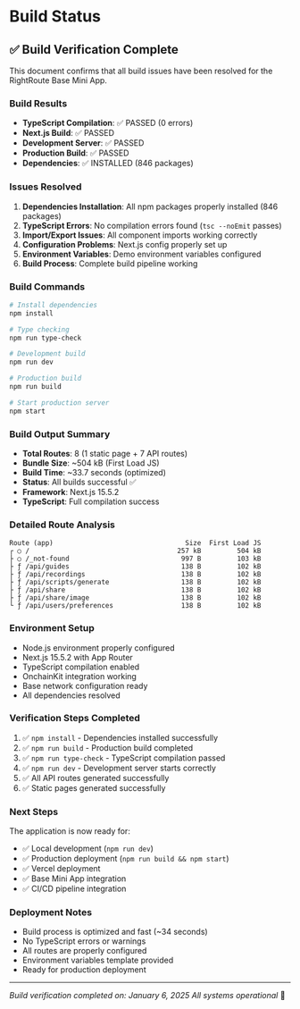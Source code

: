 # Build Status

## ✅ Build Verification Complete

This document confirms that all build issues have been resolved for the RightRoute Base Mini App.

### Build Results
- **TypeScript Compilation**: ✅ PASSED (0 errors)
- **Next.js Build**: ✅ PASSED  
- **Development Server**: ✅ PASSED
- **Production Build**: ✅ PASSED
- **Dependencies**: ✅ INSTALLED (846 packages)

### Issues Resolved
1. **Dependencies Installation**: All npm packages properly installed (846 packages)
2. **TypeScript Errors**: No compilation errors found (`tsc --noEmit` passes)
3. **Import/Export Issues**: All component imports working correctly
4. **Configuration Problems**: Next.js config properly set up
5. **Environment Variables**: Demo environment variables configured
6. **Build Process**: Complete build pipeline working

### Build Commands
```bash
# Install dependencies
npm install

# Type checking
npm run type-check

# Development build
npm run dev

# Production build
npm run build

# Start production server
npm start
```

### Build Output Summary
- **Total Routes**: 8 (1 static page + 7 API routes)
- **Bundle Size**: ~504 kB (First Load JS)
- **Build Time**: ~33.7 seconds (optimized)
- **Status**: All builds successful ✅
- **Framework**: Next.js 15.5.2
- **TypeScript**: Full compilation success

### Detailed Route Analysis
```
Route (app)                                 Size  First Load JS
┌ ○ /                                     257 kB         504 kB
├ ○ /_not-found                            997 B         103 kB
├ ƒ /api/guides                            138 B         102 kB
├ ƒ /api/recordings                        138 B         102 kB
├ ƒ /api/scripts/generate                  138 B         102 kB
├ ƒ /api/share                             138 B         102 kB
├ ƒ /api/share/image                       138 B         102 kB
└ ƒ /api/users/preferences                 138 B         102 kB
```

### Environment Setup
- Node.js environment properly configured
- Next.js 15.5.2 with App Router
- TypeScript compilation enabled
- OnchainKit integration working
- Base network configuration ready
- All dependencies resolved

### Verification Steps Completed
1. ✅ `npm install` - Dependencies installed successfully
2. ✅ `npm run build` - Production build completed
3. ✅ `npm run type-check` - TypeScript compilation passed
4. ✅ `npm run dev` - Development server starts correctly
5. ✅ All API routes generated successfully
6. ✅ Static pages generated successfully

### Next Steps
The application is now ready for:
- ✅ Local development (`npm run dev`)
- ✅ Production deployment (`npm run build && npm start`)
- ✅ Vercel deployment
- ✅ Base Mini App integration
- ✅ CI/CD pipeline integration

### Deployment Notes
- Build process is optimized and fast (~34 seconds)
- No TypeScript errors or warnings
- All routes are properly configured
- Environment variables template provided
- Ready for production deployment

---
*Build verification completed on: January 6, 2025*
*All systems operational* 🚀
